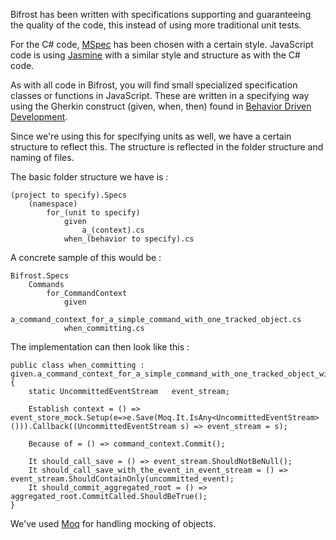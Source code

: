 Bifrost has been written with specifications supporting and guaranteeing the quality of the code, this instead of using more traditional unit tests. 

For the C# code, [MSpec](https://github.com/machine/machine.specifications) has been chosen with a certain style. JavaScript code is using [Jasmine](http://pivotal.github.com/jasmine/) with a similar style and structure as with the C# code.

As with all code in Bifrost, you will find small specialized specification classes or functions in JavaScript. These are written in a specifying way using the Gherkin construct (given, when, then) found in [Behavior Driven Development](http://en.wikipedia.org/wiki/Behavior_Driven_Development).

Since we're using this for specifying units as well, we have a certain structure to reflect this. The structure is reflected in the folder structure and naming of files. 


The basic folder structure we have is :  

	(project to specify).Specs  
		(namespace)  
			for_(unit to specify)  
				given  
					a_(context).cs  
				when_(behavior to specify).cs  


A concrete sample of this would be : 

	Bifrost.Specs  
		Commands  
			for_CommandContext  
				given  
					a_command_context_for_a_simple_command_with_one_tracked_object.cs  
				when_committing.cs  

The implementation can then look like this :


	public class when_committing : given.a_command_context_for_a_simple_command_with_one_tracked_object_with_one_uncommitted_event
	{
    	static UncommittedEventStream   event_stream;

    	Establish context = () => event_store_mock.Setup(e=>e.Save(Moq.It.IsAny<UncommittedEventStream>())).Callback((UncommittedEventStream s) => event_stream = s);

    	Because of = () => command_context.Commit();

    	It should_call_save = () => event_stream.ShouldNotBeNull();
    	It should_call_save_with_the_event_in_event_stream = () => event_stream.ShouldContainOnly(uncommitted_event);
    	It should_commit_aggregated_root = () => aggregated_root.CommitCalled.ShouldBeTrue();
	}


We've used [Moq](http://code.google.com/p/moq/) for handling mocking of objects.

